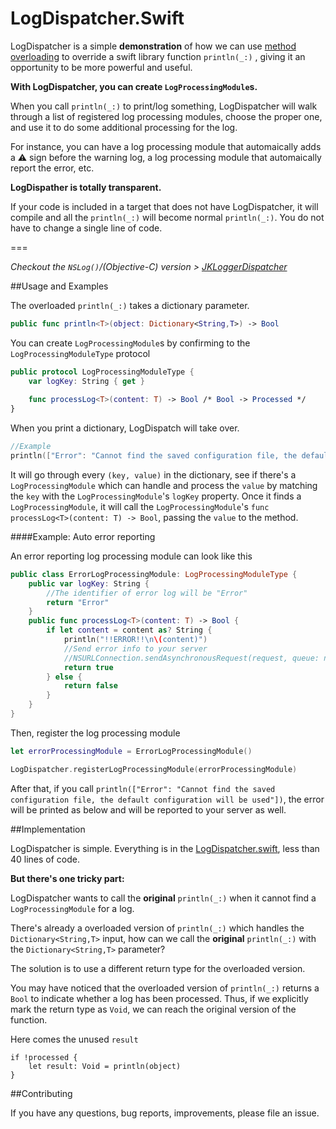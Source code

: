 LogDispatcher.Swift
===================

LogDispatcher is a simple __demonstration__ of how we can use [method overloading](http://en.wikipedia.org/wiki/Method_overloading) to override a swift library function `println(_:)` , giving it an opportunity to be more powerful and useful.

__With LogDispatcher, you can create `LogProcessingModule`s.__

When you call `println(_:)` to print/log something, LogDispatcher will walk through a list of registered log processing modules, choose the proper one, and use it to do some additional processing for the log.

For instance, you can have a log processing module that automaically adds a :warning: sign before the warning log, a log processing module that automaically report the error, etc.

__LogDispather is totally transparent.__

If your code is included in a target that does not have LogDispatcher, it will compile and all the `println(_:)` will become normal `println(_:)`. You do not have to change a single line of code.

===

*Checkout the `NSLog()`/(Objective-C) version > [JKLoggerDispatcher](https://github.com/fsjack/JKLoggerDispatcher)*

##Usage and Examples

The overloaded `println(_:)` takes a dictionary parameter.

```swift
public func println<T>(object: Dictionary<String,T>) -> Bool
```

You can create `LogProcessingModule`s by confirming to the `LogProcessingModuleType` protocol

```swift
public protocol LogProcessingModuleType {
    var logKey: String { get }
    
    func processLog<T>(content: T) -> Bool /* Bool -> Processed */
}
```

When you print a dictionary, LogDispatch will take over.

```swift
//Example
println(["Error": "Cannot find the saved configuration file, the default configuration will be used"])
```

It will go through every `(key, value)` in the dictionary, see if there's a `LogProcessingModule` which can handle and process the `value` by matching the `key` with the `LogProcessingModule`'s `logKey` property. Once it finds a `LogProcessingModule`, it will call the `LogProcessingModule`'s `func processLog<T>(content: T) -> Bool`, passing the `value` to the method.

####Example: Auto error reporting

An error reporting log processing module can look like this

```swift
public class ErrorLogProcessingModule: LogProcessingModuleType {
    public var logKey: String {
        //The identifier of error log will be "Error"
        return "Error"
    }
    public func processLog<T>(content: T) -> Bool {
        if let content = content as? String {
            println("!!ERROR!!\n\(content)")
            //Send error info to your server
            //NSURLConnection.sendAsynchronousRequest(request, queue: nil, completionHandler: nil)
            return true
        } else {
            return false
        }
    }
}

```

Then, register the log processing module

```swift
let errorProcessingModule = ErrorLogProcessingModule()

LogDispatcher.registerLogProcessingModule(errorProcessingModule)
```

After that, if you call `println(["Error": "Cannot find the saved configuration file, the default configuration will be used"])`, the error will be printed as below and will be reported to your server as well. 

##Implementation

LogDispatcher is simple. Everything is in the [LogDispatcher.swift](LogDispatcher.swift), less than 40 lines of code.

__But there's one tricky part:__

LogDispatcher wants to call the __original__ `println(_:)` when it cannot find a `LogProcessingModule` for a log.

There's already a overloaded version of `println(_:)` which handles the `Dictionary<String,T>` input, how can we call the __original__ `println(_:)` with the `Dictionary<String,T>` parameter?

The solution is to use a different return type for the overloaded version.

You may have noticed that the overloaded version of `println(_:)` returns a `Bool` to indicate whether a log has been processed. Thus, if we explicitly mark the return type as `Void`, we can reach the original version of the function.

Here comes the unused `result`

```
if !processed {
    let result: Void = println(object)
}
```

##Contributing

If you have any questions, bug reports, improvements, please file an issue.
